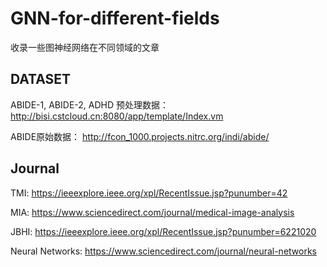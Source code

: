 # GNN-for-different-fields
收录一些图神经网络在不同领域的文章

## DATASET

ABIDE-1, ABIDE-2, ADHD 预处理数据： http://bisi.cstcloud.cn:8080/app/template/Index.vm

ABIDE原始数据： http://fcon_1000.projects.nitrc.org/indi/abide/


## Journal

TMI: https://ieeexplore.ieee.org/xpl/RecentIssue.jsp?punumber=42

MIA: https://www.sciencedirect.com/journal/medical-image-analysis

JBHI: https://ieeexplore.ieee.org/xpl/RecentIssue.jsp?punumber=6221020

Neural Networks: https://www.sciencedirect.com/journal/neural-networks